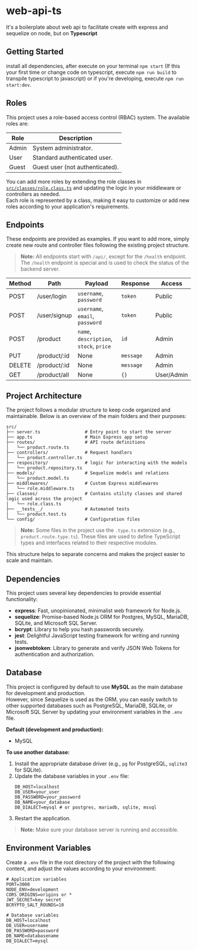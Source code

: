 # web-api-ts

It's a boilerplate about web api to facilitate create with express and sequelize on node, but on **Typescript**

## Getting Started

install all dependencies, after execute on your terminal `npm start` (If this your first time or change code on typescript, execute `npm run build` to transpile typescript to javascript) or if you're developing, execute `npm run start:dev`.

## Roles

This project uses a role-based access control (RBAC) system. The available roles are:

| Role   | Description                        |
|--------|------------------------------------|
| Admin  | System administrator.              |
| User   | Standard authenticated user.       |
| Guest  | Guest user (not authenticated).    |

You can add more roles by extending the role classes in [`src/classes/role.class.ts`](src/classes/role.class.ts) and updating the logic in your middleware or controllers as needed.  
Each role is represented by a class, making it easy to customize or add new roles according to your application's requirements.

## Endpoints

These endpoints are provided as examples. If you want to add more, simply create new route and controller files following the existing project structure.

> **Note:** All endpoints start with `/api/`, except for the `/health` endpoint. The `/health` endpoint is special and is used to check the status of the backend server.

| Method | Path         | Payload                                 | Response  | Access      |
| ------ | ------------ | --------------------------------------- | --------- | ----------- |
| POST   | /user/login  | `username`, `password`                  | `token`   | Public      |
| POST   | /user/signup | `username`, `email`, `password`         | `token`   | Public      |
| POST   | /product     | `name`, `description`, `stock`, `price` | `id`      | Admin       |
| PUT    | /product/:id | None                                    | `message` | Admin       |
| DELETE | /product/:id | None                                    | `message` | Admin       |
| GET    | /product/all | None                                    | `{}`      | User/Admin  |

## Project Architecture

The project follows a modular structure to keep code organized and maintainable. Below is an overview of the main folders and their purposes:

```
src/
├── server.ts                 # Entry point to start the server
├── app.ts                    # Main Express app setup
├── routes/                   # API route definitions
│   └── product.route.ts
├── controllers/              # Request handlers
│   └── product.controller.ts
├── respository/              # logic for interacting with the models
│   └── product.repository.ts
├── models/                   # Sequelize models and relations
│   └── product.model.ts
├── middlewares/              # Custom Express middlewares
│   └── role.middleware.ts
├── classes/                  # Contains utility classes and shared logic used across the project
│   └── role.class.ts
├── __tests__/                # Automated tests
│   └── product.test.ts
└── config/                   # Configuration files
```

> **Note:** Some files in the project use the `.type.ts` extension (e.g., `product.route.type.ts`). These files are used to define TypeScript types and interfaces related to their respective modules.

This structure helps to separate concerns and makes the project easier to scale and maintain.

## Dependencies

This project uses several key dependencies to provide essential functionality:

- **express**: Fast, unopinionated, minimalist web framework for Node.js.
- **sequelize**: Promise-based Node.js ORM for Postgres, MySQL, MariaDB, SQLite, and Microsoft SQL Server.
- **bcrypt**: Library to help you hash passwords securely.
- **jest**: Delightful JavaScript testing framework for writing and running tests.
- **jsonwebtoken**: Library to generate and verify JSON Web Tokens for authentication and authorization.

## Database

This project is configured by default to use **MySQL** as the main database for development and production.  
However, since Sequelize is used as the ORM, you can easily switch to other supported databases such as PostgreSQL, MariaDB, SQLite, or Microsoft SQL Server by updating your environment variables in the `.env` file.

**Default (development and production):**
- MySQL

**To use another database:**
1. Install the appropriate database driver (e.g., `pg` for PostgreSQL, `sqlite3` for SQLite).
2. Update the database variables in your `.env` file:
    ```env
    DB_HOST=localhost
    DB_USER=your_user
    DB_PASSWORD=your_password
    DB_NAME=your_database
    DB_DIALECT=mysql # or postgres, mariadb, sqlite, mssql
    ```
3. Restart the application.

> **Note:** Make sure your database server is running and accessible.

## Environment Variables

Create a `.env` file in the root directory of the project with the following content, and adjust the values according to your environment:

```env
# Application variables
PORT=3000
NODE_ENV=development
CORS_ORIGINS=origins or *
JWT_SECRET=key secret
BCRYPTO_SALT_ROUNDS=10

# Database variables
DB_HOST=localhost
DB_USER=username
DB_PASSWORD=password
DB_NAME=databasename
DB_DIALECT=mysql
```